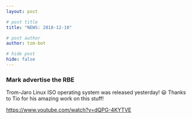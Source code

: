 ```yaml
---
layout: post

# post title
title: "NEWS: 2018-12-10"

# post author
author: tzm-bot

# hide post
hide: false
---
```


### Mark advertise the RBE

Trom-Jaro Linux ISO operating system was released yesterday! 😃 Thanks to Tio for his amazing work on this stuff! 

https://www.youtube.com/watch?v=dQPG-4KYTVE


